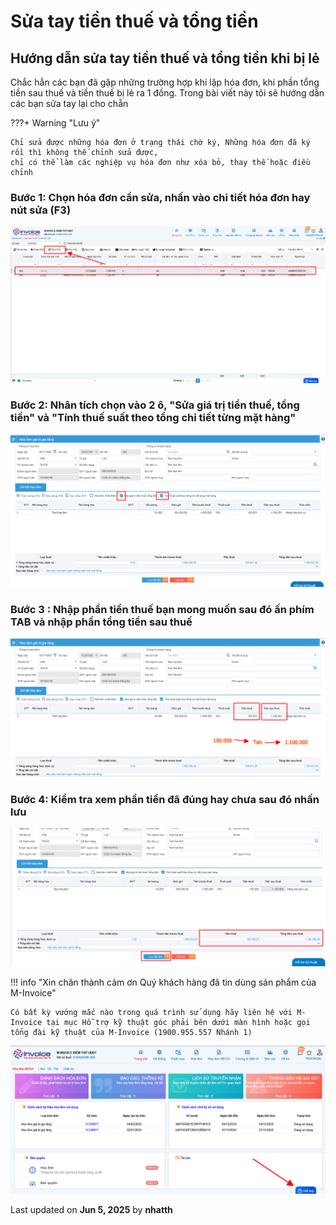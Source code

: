 # **Sửa tay tiền thuế và tổng tiền**

## **Hướng dẫn sửa tay tiền thuế và tổng tiền khi bị lẻ**

<!-- ### with pip <small>recommended</small> { #with-pip data-toc-label="with pip" } -->

Chắc hẳn các bạn đã gặp những trường hợp khi lập hóa đơn, khi phần tổng tiền sau thuế và tiền thuế bị lẻ ra 1 đồng. Trong bài viết này tôi sẽ hướng dẫn các bạn sửa tay lại cho chẵn

???+ Warning "Lưu ý"

    Chỉ sửa được những hóa đơn ở trạng thái chờ ký, Những hóa đơn đã ký rồi thì không thế chỉnh sửa được,
    chỉ có thể làm các nghiệp vụ hóa đơn như xóa bỏ, thay thế hoặc điều chỉnh

### **Bước 1: Chọn hóa đơn cần sửa, nhấn vào chi tiết hóa đơn hay nút sửa (F3)**

![Hình 1](../../assets/images/invoice1/1.0_suaTienBangTay_0.png)

### **Bước 2: Nhân tích chọn vào 2 ô, "Sửa giá trị tiền thuế, tổng tiền" và "Tính thuế suất theo tổng chi tiết từng mặt hàng"**

![Hình 2](../../assets/images/invoice1/1.0_suaTienBangTay_2.png)

### **Bước 3 : Nhập phần tiền thuế bạn mong muốn sau đó ấn phím TAB và nhập phần tổng tiền sau thuế**

![Hình 3](../../assets/images/invoice1/1.0_suaTienBangTay_3.png)

### **Bước 4: Kiểm tra xem phần tiền đã đúng hay chưa sau đó nhấn lưu**

![Hình 4](../../assets/images/invoice1/1.0_suaTienBangTay_4.png)

!!! info "Xin chân thành cảm ơn Quý khách hàng đã tin dùng sản phẩm của M-Invoice"

    Có bất kỳ vướng mắc nào trong quá trình sử dụng hãy liên hệ với M-Invoice tại mục Hỗ trợ kỹ thuật góc phải bên dưới màn hình hoặc gọi tổng đài kỹ thuật của M-Invoice (1900.955.557 Nhánh 1)

![Hình 5](../../assets/images/invoice1/1.0_suaTienBangTay_5.png)




<div class="last-updated">Last updated on <strong>Jun 5, 2025</strong> by <strong>nhatth</strong></div>
